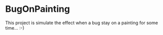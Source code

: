 # BugOnPainting
This project is simulate the effect when a bug stay on a painting for some time... :-)
